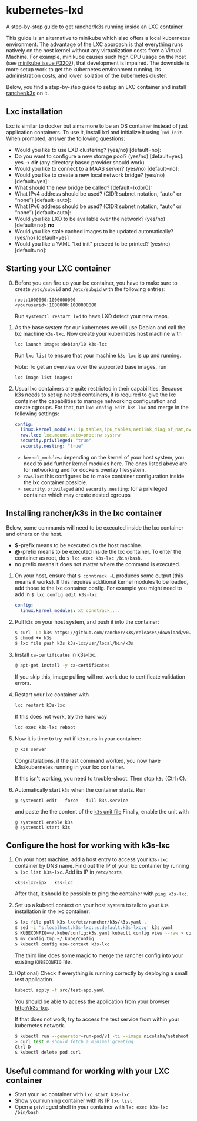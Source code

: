 # kubernetes-lxd
A step-by-step guide to get [rancher/k3s](https://github.com/rancher/k3s) running inside an LXC container.

This guide is an alternative to minikube which also offers a local kubernetes environment.
The advantage of the LXC approach is that everything runs natively on the host kernel without any virtualization costs from a Virtual Machine.
For example, minikube causes such high CPU usage on the host (see [minikube issue #3207](https://github.com/kubernetes/minikube/issues/3207)), that development is impaired.
The downside is more setup work to get the kubernetes environment running, its administration costs, and lower isolation of the kubernetes cluster.

Below, you find a step-by-step guide to setup an LXC container and install [rancher/k3s](https://github.com/rancher/k3s) on it.

## Lxc installation

Lxc is similar to docker but aims more to be an OS container instead of just application containers.
To use it, install lxd and initialize it using `lxd init`. When prompted, answer the following questions:

  - Would you like to use LXD clustering? (yes/no) [default=no]:
  - Do you want to configure a new storage pool? (yes/no) [default=yes]: yes -> **dir** (any directory based provider should work)
  - Would you like to connect to a MAAS server? (yes/no) [default=no]:
  - Would you like to create a new local network bridge? (yes/no) [default=yes]:
  - What should the new bridge be called? [default=lxdbr0]:
  - What IPv4 address should be used? (CIDR subnet notation, “auto” or “none”) [default=auto]:
  - What IPv6 address should be used? (CIDR subnet notation, “auto” or “none”) [default=auto]:
  - Would you like LXD to be available over the network? (yes/no) [default=no]: **no**
  - Would you like stale cached images to be updated automatically? (yes/no) [default=yes]
  - Would you like a YAML "lxd init" preseed to be printed? (yes/no) [default=no]:


## Starting your LXC container

0. Before you can fire up your lxc container, you have to make sure to create `/etc/subuid` and `/etc/subgid` with the following entries:

       root:1000000:1000000000
       <youruserid>:1000000:1000000000

   Run `systemctl restart lxd` to have LXD detect your new maps.

1. As the base system for our kubernetes we will use Debian and call the lxc machine `k3s-lxc`. Now create your kubernetes host machine with

       lxc launch images:debian/10 k3s-lxc

   Run `lxc list` to ensure that your machine `k3s-lxc` is up and running.

   Note: To get an overview over the supported base images, run

       lxc image list images:


2. Usual lxc containers are quite restricted in their capabilities.
   Because k3s needs to set up nested containers, it is required to give the lxc container the capabilities to manage networking configuration and create cgroups.
   For that, run `lxc config edit k3s-lxc` and merge in the following settings:
	```yaml
	config:
	  linux.kernel_modules: ip_tables,ip6_tables,netlink_diag,nf_nat,overlay
	  raw.lxc: lxc.mount.auto=proc:rw sys:rw
	  security.privileged: "true"
	  security.nesting: "true"
	```
   - `kernel_modules`: depending on the kernel of your host system, you need to add further kernel modules here. The ones listed above are for networking and for dockers overlay filesystem.
   - `raw.lxc`: this configures lxc to make container configuration inside the lxc container possible.
   - `security.privileged` and `security.nesting`: for a privileged container which may create nested cgroups


## Installing rancher/k3s in the lxc container
Below, some commands will need to be executed inside the lxc container and others on the host.
- **$**-prefix means to be executed on the host machine.
- **@**-prefix means to be executed inside the lxc container.
  To enter the container as root, do `$ lxc exec k3s-lxc /bin/bash`.
- no prefix means it does not matter where the command is executed.

1. On your host, ensure that `$ conntrack -L` produces some output (this means it works).
   If this requires additional kernel modules to be loaded, add those to the lxc container config.
   For example you might need to add in `$ lxc config edit k3s-lxc`
   ```yaml
   config:
     linux.kernel_modules: xt_conntrack,...
   ```
2. Pull `k3s` on your host system, and push it into the container:
   ```bash
   $ curl -Lo k3s https://github.com/rancher/k3s/releases/download/v0.2.0/k3s
   $ chmod +x k3s
   $ lxc file push k3s k3s-lxc/usr/local/bin/k3s
   ```

2. Install `ca-certificates` in k3s-lxc.
   ```bash
   @ apt-get install -y ca-certificates
   ```
   If you skip this, image pulling will not work due to certificate validation errors.

3. Restart your lxc container with
   ```bash
   lxc restart k3s-lxc
   ```
   If this does not work, try the hard way
   ```bash
   lxc exec k3s-lxc reboot
   ```

3. Now it is time to try out if `k3s` runs in your container:
   ```bash
   @ k3s server
   ```
   Congratulations, if the last command worked, you now have k3s/kubernetes running in your lxc container.

   If this isn't working, you need to trouble-shoot. Then stop `k3s` (Ctrl+C).

4. Automatically start `k3s` when the container starts. Run
   ```
   @ systemctl edit --force --full k3s.service
   ```
   and paste the the content of the [`k3s` unit file](https://github.com/rancher/k3s/blob/master/k3s.service)
   Finally, enable the unit with
   ```
   @ systemctl enable k3s
   @ systemctl start k3s
   ```

## Configure the host for working with k3s-lxc

1. On your host machine, add a host entry to access your `k3s-lxc` container by DNS name.
   Find out the IP of your lxc container by running `$ lxc list k3s-lxc`.
   Add its IP in `/etc/hosts`
   ```/etc/hosts
   <k3s-lxc-ip>   k3s-lxc
   ```
   After that, it should be possible to ping the container with `ping k3s-lxc`.

2. Set up a kubectl context on your host system to talk to your `k3s` installation in the lxc container:
   ```bash
   $ lxc file pull k3s-lxc/etc/rancher/k3s/k3s.yaml .
   $ sed -i 's:localhost:k3s-lxc:;s:default:k3s-lxc:g' k3s.yaml
   $ KUBECONFIG=~/.kube/config:k3s.yaml kubectl config view --raw > config.tmp
   $ mv config.tmp ~/.kube/config
   $ kubectl config use-context k3s-lxc
   ```
   The third line does some magic to merge the rancher config into your existing `KUBECONFIG` file.

3. (Optional) Check if everything is running correctly by deploying a small test application
   ```bash
   kubectl apply -f src/test-app.yaml
   ```
   You should be able to access the application from your browser [http://k3s-lxc](http://k3s-lxc).

   If that does not work, try to access the test service from within your kubernetes network.
   ```bash
   $ kubectl run --generator=run-pod/v1 -ti --image nicolaka/netshoot curl
   > curl test # should fetch a minimal greeting
   Ctrl-D
   $ kubectl delete pod curl
   ```

## Useful command for working with your LXC container

- Start your lxc container with `lxc start k3s-lxc`
- Show your running container with its IP `lxc list`
- Open a privileged shell in your container with `lxc exec k3s-lxc /bin/bash`

